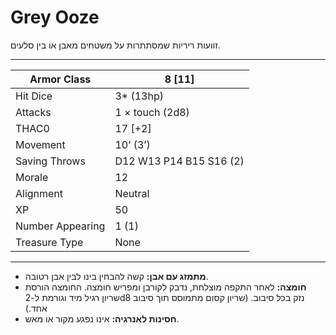 # Grey Ooze

זוועות ריריות שמסתתרות על משטחים מאבן או בין סלעים.

------

| Armor Class     | 8 [11]                  |
| ---------------- | ----------------------- |
| Hit Dice         | 3* (13hp)               |
| Attacks          | 1 × touch (2d8)         |
| THAC0            | 17 [+2]                 |
| Movement         | 10’ (3’)                |
| Saving Throws    | D12 W13 P14 B15 S16 (2) |
| Morale           | 12                      |
| Alignment        | Neutral                 |
| XP               | 50                      |
| Number Appearing | 1 (1)                   |
| Treasure Type    | None                    |

------

- **מתמזג עם אבן:** קשה להבחין בינו לבין אבן רטובה.
- **חומצה:** לאחר התקפה מוצלחת, נדבק לקורבן ומפריש חומצה. החומצה הורסת שריון רגיל מיד וגורמת ל-2d8 נזק בכל סיבוב. (שריון קסום מתמוסס תוך סיבוב אחד.)
- **חסינות לאנרגיה:** אינו נפגע מקור או מאש.